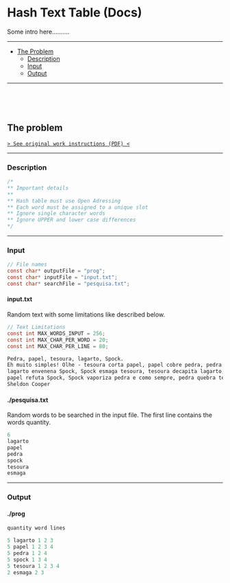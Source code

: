 # Hash Text Table (Docs)

Some intro here..........

---

- [The Problem](#the-problem)
  - [Description](#description)
  - [Input](#input)
  - [Output](#output)

---

&nbsp;

&nbsp;

## The problem

[`> See original work instructions (PDF) <`](./original-instructions.pdf)

---

### Description

```c
/*
** Important details
**
** Hash table must use Open Adressing
** Each word must be assigned to a unique slot
** Ignore single character words
** Ignore UPPER and lower case differences
*/
```

---

### Input

```c
// File names
const char* outputFile = "prog";
const char* inputFile = "input.txt";
const char* searchFile = "pesquisa.txt";
```

#### input.txt

Random text with some limitations like described below.

```c
// Text Limitations
const int MAX_WORDS_INPUT = 256;
const int MAX_CHAR_PER_WORD = 20;
const int MAX_CHAR_PER_LINE = 80;
```

```txt
Pedra, papel, tesoura, lagarto, Spock.
Eh muito simples! Olhe - tesoura corta papel, papel cobre pedra, pedra esmaga lagarto,
lagarto envenena Spock, Spock esmaga tesoura, tesoura decapita lagarto, lagarto come papel,
papel refuta Spock, Spock vaporiza pedra e como sempre, pedra quebra tesoura...
Sheldon Cooper
```

#### ./pesquisa.txt

Random words to be searched in the input file. The first line contains the words quantity.

```c
6
lagarto
papel
pedra
spock
tesoura
esmaga
```

---

### Output

#### ./prog

```txt
quantity word lines
```

```c
5 lagarto 1 2 3
5 papel 1 2 3 4
5 pedra 1 2 4
5 spock 1 3 4
5 tesoura 1 2 3 4
2 esmaga 2 3
```
